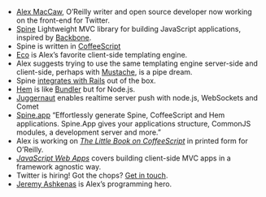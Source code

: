 * [Alex MacCaw](http://alexmaccaw.co.uk/), O’Reilly writer and open source developer now working on the front-end for Twitter.
* [Spine](http://spinejs.com/) Lightweight MVC library for building JavaScript applications, inspired by [Backbone](http://documentcloud.github.com/backbone/).
* Spine is written in [CoffeeScript](http://coffeescript.org/)
* [Eco](https://github.com/sstephenson/eco) is Alex’s favorite client-side templating engine.
* Alex suggests trying to use the same templating engine server-side and client-side, perhaps with [Mustache](https://github.com/janl/mustache.js/), is a pipe dream.
* Spine [integrates with Rails](http://spinejs.com/docs/rails) out of the box.
* [Hem](https://github.com/maccman/hem) is like [Bundler](http://gembundler.com/) but for Node.js.
* [Juggernaut](https://github.com/maccman/juggernaut) enables realtime server push with node.js, WebSockets and Comet
* [Spine.app](https://github.com/maccman/spine.app) “Effortlessly generate Spine, CoffeeScript and Hem applications. Spine.App gives your applications structure, CommonJS modules, a development server and more.”
* Alex is working on [_The Little Book on CoffeeScript_](http://arcturo.github.com/library/coffeescript/) in printed form for O’Reilly.
* [_JavaScript Web Apps_](http://shop.oreilly.com/product/0636920018421.do) covers building client-side MVC apps in a framework agnostic way.
* Twitter is hiring! Got the chops? [Get in touch](http://twitter.com/maccman).
* [Jeremy Ashkenas](http://twitter.com/jashkenas) is Alex’s programming hero.